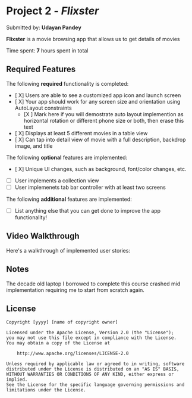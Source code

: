 # Project 2 - *Flixster*

Submitted by: **Udayan Pandey**

**Flixster** is a movie browsing app that allows us to get details of movies

Time spent: **7** hours spent in total

## Required Features

The following **required** functionality is completed:

- [ X] Users are able to see a customized app icon and launch screen
- [ X] Your app should work for any screen size and orientation using AutoLayout constraints
  - [X ] Mark here if you will demostrate auto layout implemention as horizontal rotation or different phone size or both, then erase this text
- [ X] Displays at least 5 different movies in a table view
- [ X] Can tap into detail view of movie with a full description, backdrop image, and title
 
The following **optional** features are implemented:

- [ X] Unique UI changes, such as background, font/color changes, etc.
- [ ] User implements a collection view
- [ ] User implemenets tab bar controller with at least two screens

The following **additional** features are implemented:

- [ ] List anything else that you can get done to improve the app functionality!

## Video Walkthrough

Here's a walkthrough of implemented user stories:


## Notes

The decade old laptop I borrowed to complete this course crashed mid implementation requiring me to start from scratch again.

## License

    Copyright [yyyy] [name of copyright owner]

    Licensed under the Apache License, Version 2.0 (the "License");
    you may not use this file except in compliance with the License.
    You may obtain a copy of the License at

        http://www.apache.org/licenses/LICENSE-2.0

    Unless required by applicable law or agreed to in writing, software
    distributed under the License is distributed on an "AS IS" BASIS,
    WITHOUT WARRANTIES OR CONDITIONS OF ANY KIND, either express or implied.
    See the License for the specific language governing permissions and
    limitations under the License.
